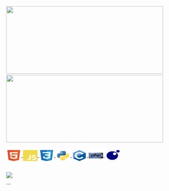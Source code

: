 <a href="#">
	<div>
		<img height="180em" width="420px" src="https://github-readme-stats.vercel.app/api?username=hadaward&show_icons=true&theme=github_dark&include_all_commits=true&count_private=true"/>
		<img height="180em" width="420px" src="https://github-readme-stats.vercel.app/api/top-langs/?username=hadaward&layout=compact&langs_count=7&theme=github_dark"/>
	</div>
	<div style="display: inline_block">
		<br>
		<img align="center" onclick="event.preventDefault();" alt="HTML" height="30" width="40" src="https://raw.githubusercontent.com/devicons/devicon/master/icons/html5/html5-original.svg">
		<img align="center" alt="JS" height="30" width="40" src="https://raw.githubusercontent.com/devicons/devicon/master/icons/javascript/javascript-plain.svg">
		<img align="center" alt="CSS" height="30" width="40" src="https://raw.githubusercontent.com/devicons/devicon/master/icons/css3/css3-original.svg">
		<img align="center" alt="Python" height="30" width="40" src="https://raw.githubusercontent.com/devicons/devicon/master/icons/python/python-original.svg">
		<img align="center" alt="C" height="30" width="40" src="https://raw.githubusercontent.com/devicons/devicon/master/icons/c/c-original.svg">
		<img align="center" alt="PHP" height="30" width="40" src="https://raw.githubusercontent.com/devicons/devicon/master/icons/php/php-original.svg">
		<img align="center" alt="Lua" height="30" width="40" src="https://raw.githubusercontent.com/devicons/devicon/master/icons/lua/lua-original.svg">
	</div>
</a>

##

<div>
	<a href = "mailto:eduardo.gimenez07@gmail.com"><img src="https://img.shields.io/badge/-Gmail-%23333?style=for-the-badge&logo=gmail&logoColor=white" target="_blank"></a>
</div>

<div onload="alert('1')">...</div>
